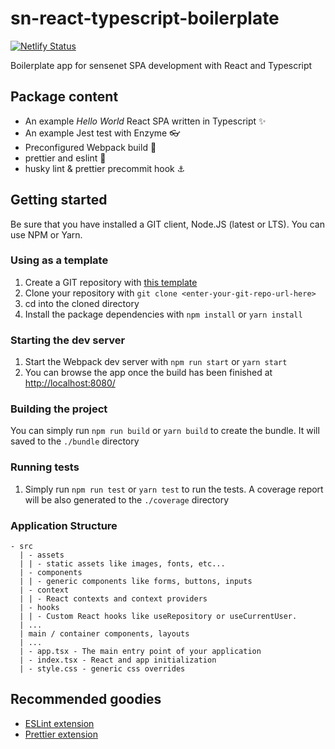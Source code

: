 # sn-react-typescript-boilerplate

[![Netlify Status](https://api.netlify.com/api/v1/badges/3307a366-719d-4119-add7-ac4df84eca31/deploy-status)](https://app.netlify.com/sites/gallayl-react-typescript-boilerplate/deploys)

Boilerplate app for sensenet SPA development with React and Typescript

## Package content

- An example _Hello World_ React SPA written in Typescript ✨
- An example Jest test with Enzyme 👓
- Preconfigured Webpack build 🧱
- prettier and eslint 💅
- husky lint & prettier precommit hook ⚓

## Getting started

Be sure that you have installed a GIT client, Node.JS (latest or LTS). You can use NPM or Yarn.

### Using as a template

1. Create a GIT repository with [this template](https://github.com/SenseNet/sn-react-typescript-boilerplate/generate)
1. Clone your repository with `git clone <enter-your-git-repo-url-here>`
1. cd into the cloned directory
1. Install the package dependencies with `npm install` or `yarn install`

### Starting the dev server

1. Start the Webpack dev server with `npm run start` or `yarn start`
1. You can browse the app once the build has been finished at [http://localhost:8080/](http://localhost:8080/)

### Building the project

You can simply run `npm run build` or `yarn build` to create the bundle. It will saved to the `./bundle` directory

### Running tests

1. Simply run `npm run test` or `yarn test` to run the tests. A coverage report will be also generated to the `./coverage` directory

### Application Structure

```
- src
  | - assets
  | | - static assets like images, fonts, etc...
  | - components
  | | - generic components like forms, buttons, inputs
  | - context
  | | - React contexts and context providers
  | - hooks
  | | - Custom React hooks like useRepository or useCurrentUser.
  | ...
  | main / container components, layouts
  | ...
  | - app.tsx - The main entry point of your application
  | - index.tsx - React and app initialization
  | - style.css - generic css overrides
```

## Recommended goodies

- [ESLint extension](https://marketplace.visualstudio.com/items?itemName=dbaeumer.vscode-eslint)
- [Prettier extension](https://marketplace.visualstudio.com/items?itemName=esbenp.prettier-vscode)
